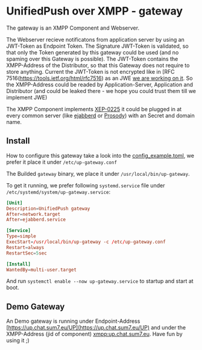 # UnifiedPush over XMPP - gateway

The gateway is an XMPP Component and Webserver.

The Webserver recieve notificatons from application server by using an JWT-Token as Endpoint Token.
The Signature JWT-Token is validated, so that only the Token generated by this gateway could be used (and no spaming over this Gateway is possible).
The JWT-Token contains the XMPP-Address of the Distributor, so that this Gateway does not require to store anything.
Current the JWT-Token is not encrypted like in [RFC 7516(https://tools.ietf.org/html/rfc7516) as an JWE [we are working on it](https://dev.sum7.eu/genofire/unified-push-xmpp/issues/5).
So the XMPP-Address could be readed by Application-Server, Application and Distributor (and could be leaked there - we hope you could trust them till we implement JWE)


The XMPP Component implements [XEP-0225](https://xmpp.org/extensions/xep-0225.html) it could be plugged in at every common server (like [ejabberd](https://docs.ejabberd.im/admin/configuration/listen/#ejabberd-service) or [Prosody](https://prosody.im/doc/components)) with an Secret and domain name.

## Install

How to configure this gateway take a look into the [config_example.toml](config_example.toml), we prefer it place it under `/etc/up-gateway.conf`

The Builded `gateway` binary, we place it under `/usr/local/bin/up-gateway`.

To get it running, we prefer following `systemd.service` file under `/etc/systemd/system/up-gateway.service`:
```toml
[Unit]
Description=UnifiedPush gateway
After=network.target
After=ejabberd.service

[Service]
Type=simple
ExecStart=/usr/local/bin/up-gateway -c /etc/up-gateway.conf
Restart=always
RestartSec=5sec

[Install]
WantedBy=multi-user.target
```

And run `systemctl enable --now up-gateway.service` to startup and start at boot.

## Demo Gateway
An Demo gateway is running under Endpoint-Address [https://up.chat.sum7.eu/UP](https://up.chat.sum7.eu/UP) and under the XMPP-Address (jid of component) [xmpp:up.chat.sum7.eu](xmpp:up.chat.sum7.eu).
Have fun by using it ;)
